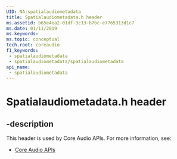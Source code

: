 ```yaml
---
UID: NA:spatialaudiometadata
title: Spatialaudiometadata.h header
ms.assetid: b65e4ea2-01df-3c13-b7bc-e7765313d1c7
ms.date: 01/11/2019
ms.keywords: 
ms.topic: conceptual
tech.root: coreaudio
f1_keywords:
 - spatialaudiometadata
 - spatialaudiometadata/spatialaudiometadata
api_name:
 - spatialaudiometadata
---
```


# Spatialaudiometadata.h header


## -description

This header is used by Core Audio APIs. For more information, see:

- [Core Audio APIs](../_coreaudio/index.md)

